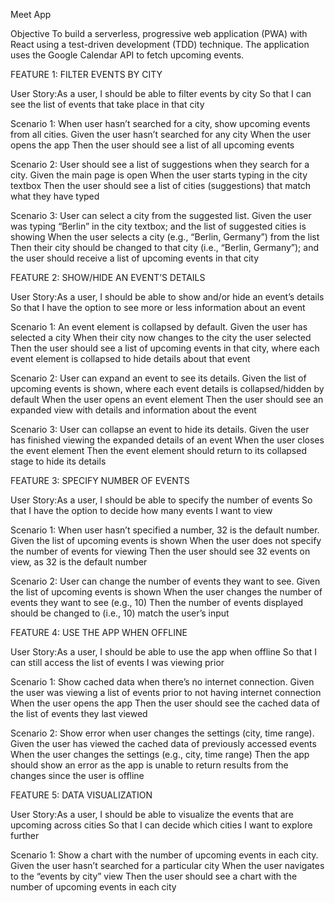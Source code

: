 Meet App

Objective
To build a serverless, progressive web application (PWA) with React using a test-driven development (TDD) technique. The application uses the Google Calendar API to fetch upcoming events.

FEATURE 1: FILTER EVENTS BY CITY

User Story:As a user, I should be able to filter events by city So that I can see the list of events that take place in that city

Scenario 1: When user hasn’t searched for a city, show upcoming events from all cities. Given the user hasn’t searched for any city When the user opens the app Then the user should see a list of all upcoming events

Scenario 2: User should see a list of suggestions when they search for a city. Given the main page is open When the user starts typing in the city textbox Then the user should see a list of cities (suggestions) that match what they have typed

Scenario 3: User can select a city from the suggested list. Given the user was typing “Berlin” in the city textbox; and the list of suggested cities is showing When the user selects a city (e.g., “Berlin, Germany”) from the list Then their city should be changed to that city (i.e., “Berlin, Germany”); and the user should receive a list of upcoming events in that city

FEATURE 2: SHOW/HIDE AN EVENT’S DETAILS

User Story:As a user, I should be able to show and/or hide an event’s details So that I have the option to see more or less information about an event

Scenario 1: An event element is collapsed by default. Given the user has selected a city When their city now changes to the city the user selected Then the user should see a list of upcoming events in that city, where each event element is collapsed to hide details about that event

Scenario 2: User can expand an event to see its details. Given the list of upcoming events is shown, where each event details is collapsed/hidden by default When the user opens an event element Then the user should see an expanded view with details and information about the event

Scenario 3: User can collapse an event to hide its details. Given the user has finished viewing the expanded details of an event When the user closes the event element Then the event element should return to its collapsed stage to hide its details

FEATURE 3: SPECIFY NUMBER OF EVENTS

User Story:As a user, I should be able to specify the number of events So that I have the option to decide how many events I want to view

Scenario 1: When user hasn’t specified a number, 32 is the default number. Given the list of upcoming events is shown When the user does not specify the number of events for viewing Then the user should see 32 events on view, as 32 is the default number

Scenario 2: User can change the number of events they want to see. Given the list of upcoming events is shown When the user changes the number of events they want to see (e.g., 10) Then the number of events displayed should be changed to (i.e., 10) match the user’s input

FEATURE 4: USE THE APP WHEN OFFLINE

User Story:As a user, I should be able to use the app when offline So that I can still access the list of events I was viewing prior

Scenario 1: Show cached data when there’s no internet connection. Given the user was viewing a list of events prior to not having internet connection When the user opens the app Then the user should see the cached data of the list of events they last viewed

Scenario 2: Show error when user changes the settings (city, time range). Given the user has viewed the cached data of previously accessed events When the user changes the settings (e.g., city, time range) Then the app should show an error as the app is unable to return results from the changes since the user is offline

FEATURE 5: DATA VISUALIZATION

User Story:As a user, I should be able to visualize the events that are upcoming across cities So that I can decide which cities I want to explore further

Scenario 1: Show a chart with the number of upcoming events in each city. Given the user hasn’t searched for a particular city When the user navigates to the “events by city” view Then the user should see a chart with the number of upcoming events in each city
